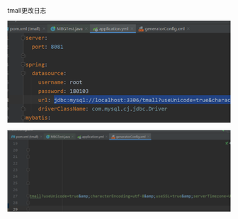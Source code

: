 tmall更改日志

![image-20201221125858672](README.assets/image-20201221125858672.png)

![image-20201221125908676](README.assets/image-20201221125908676.png)